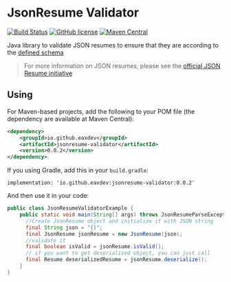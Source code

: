 # JsonResume Validator
[![Build Status](https://github.com/eaxdev/Java-JsonResume-Validator/workflows/build/badge.svg)](https://github.com/eaxdev/Java-JsonResume-Validator/actions)
[![GitHub license](https://img.shields.io/badge/license-MIT-blue.svg)](https://raw.githubusercontent.com/eaxdev/Java-JsonResume-Validator/master/LICENSE)
[![Maven Central](https://img.shields.io/maven-central/v/io.github.eaxdev/jsonresume-validator.svg?label=Maven%20Central)](https://search.maven.org/search?q=g:%22io.github.eaxdev%22%20AND%20a:%22jsonresume-validator%22)

Java library to validate JSON resumes to ensure that they are according to the [defined schema](https://jsonresume.org/schema/)

> For more information on JSON resumes, please see the [official JSON Resume initiative](https://jsonresume.org)

## Using
For Maven-based projects, add the following to your POM file (the dependency are available at Maven Central):
```xml
<dependency>
    <groupId>io.github.eaxdev</groupId>
    <artifactId>jsonresume-validator</artifactId>
    <version>0.0.2</version>
</dependency>
```
If you using Gradle, add this in your `build.gradle`:
```
implementation: 'io.github.eaxdev:jsonresume-validator:0.0.2'
```

And then use it in your code:

```java
public class JsonResumeValidatorExample {
    public static void main(String[] args) throws JsonResumeParseException {
      //Create JsonResume object and initialize it with JSON string
      final String json = "{}";
      final JsonResume jsonResume = new JsonResume(json);
      //validate it
      final boolean isValid = jsonResume.isValid();
      // if you want to get deserialized object, you can just call
      final Resume deserializedResume = jsonResume.deserialize();
    }
}
```
